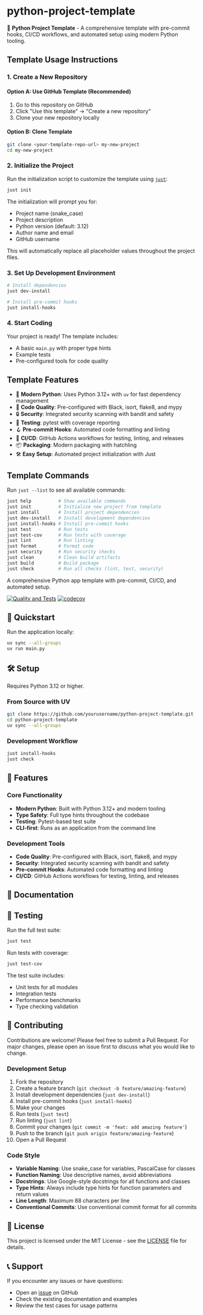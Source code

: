 # python-project-template

<!-- TEMPLATE_USAGE_START -->
🚀 **Python Project Template** - A comprehensive template with pre-commit hooks, CI/CD workflows, and automated setup using modern Python tooling.

## Template Usage Instructions

### 1. Create a New Repository

#### Option A: Use GitHub Template (Recommended)

1. Go to this repository on GitHub
2. Click "Use this template" → "Create a new repository"
3. Clone your new repository locally

#### Option B: Clone Template

```bash
git clone <your-template-repo-url> my-new-project
cd my-new-project
```

### 2. Initialize the Project

Run the initialization script to customize the template using [`just`](https://github.com/casey/just):

```bash
just init
```

The initialization will prompt you for:

- Project name (snake_case)
- Project description
- Python version (default: 3.12)
- Author name and email
- GitHub username

This will automatically replace all placeholder values throughout the project files.

### 3. Set Up Development Environment

```bash
# Install dependencies
just dev-install

# Install pre-commit hooks
just install-hooks
```

### 4. Start Coding

Your project is ready! The template includes:

- A basic `main.py` with proper type hints
- Example tests
- Pre-configured tools for code quality

## Template Features

- 🐍 **Modern Python**: Uses Python 3.12+ with `uv` for fast dependency management
- 🎨 **Code Quality**: Pre-configured with Black, isort, flake8, and mypy
- 🔒 **Security**: Integrated security scanning with bandit and safety
- 🧪 **Testing**: pytest with coverage reporting
- 🪝 **Pre-commit Hooks**: Automated code formatting and linting
- 🚀 **CI/CD**: GitHub Actions workflows for testing, linting, and releases
- 📦 **Packaging**: Modern packaging with hatchling
- 🛠️ **Easy Setup**: Automated project initialization with Just

## Template Commands

Run `just --list` to see all available commands:

```bash
just help          # Show available commands
just init          # Initialize new project from template
just install       # Install project dependencies
just dev-install   # Install development dependencies
just install-hooks # Install pre-commit hooks
just test          # Run tests
just test-cov      # Run tests with coverage
just lint          # Run linting
just format        # Format code
just security      # Run security checks
just clean         # Clean build artifacts
just build         # Build package
just check         # Run all checks (lint, test, security)
```

<!-- TEMPLATE_USAGE_END -->

<!-- PROJECT_README_START -->

A comprehensive Python app template with pre-commit, CI/CD, and automated setup.

[![Quality and Tests](https://github.com/yourusername/python-project-template/actions/workflows/ci.yml/badge.svg)](https://github.com/yourusername/python-project-template/actions/workflows/ci.yml)
[![codecov](https://codecov.io/gh/yourusername/python-project-template/branch/main/graph/badge.svg)](https://codecov.io/gh/yourusername/python-project-template)

## 🚀 Quickstart

Run the application locally:

```bash
uv sync --all-groups
uv run main.py
```

## 🛠 Setup

Requires Python 3.12 or higher.

### From Source with UV

```bash
git clone https://github.com/yourusername/python-project-template.git
cd python-project-template
uv sync --all-groups
```

### Development Workflow

```bash
just install-hooks
just check
```

## 🔧 Features

### Core Functionality

- **Modern Python**: Built with Python 3.12+ and modern tooling
- **Type Safety**: Full type hints throughout the codebase
- **Testing**: Pytest-based test suite
- **CLI-first**: Runs as an application from the command line

### Development Tools

- **Code Quality**: Pre-configured with Black, isort, flake8, and mypy
- **Security**: Integrated security scanning with bandit and safety
- **Pre-commit Hooks**: Automated code formatting and linting
- **CI/CD**: GitHub Actions workflows for testing, linting, and releases

## 📖 Documentation

## 🧪 Testing

Run the full test suite:

```bash
just test
```

Run tests with coverage:

```bash
just test-cov
```

The test suite includes:

- Unit tests for all modules
- Integration tests
- Performance benchmarks
- Type checking validation

## 🤝 Contributing

Contributions are welcome! Please feel free to submit a Pull Request. For major changes, please open an issue first to discuss what you would like to change.

### Development Setup

1. Fork the repository
1. Create a feature branch (`git checkout -b feature/amazing-feature`)
1. Install development dependencies (`just dev-install`)
1. Install pre-commit hooks (`just install-hooks`)
1. Make your changes
1. Run tests (`just test`)
1. Run linting (`just lint`)
1. Commit your changes (`git commit -m 'feat: add amazing feature'`)
1. Push to the branch (`git push origin feature/amazing-feature`)
1. Open a Pull Request

### Code Style

- **Variable Naming**: Use snake_case for variables, PascalCase for classes
- **Function Naming**: Use descriptive names, avoid abbreviations
- **Docstrings**: Use Google-style docstrings for all functions and classes
- **Type Hints**: Always include type hints for function parameters and return values
- **Line Length**: Maximum 88 characters per line
- **Conventional Commits**: Use conventional commit format for all commits

## 📄 License

This project is licensed under the MIT License - see the [LICENSE](LICENSE) file for details.
<!--
## 📚 Citation

If you use this software in your research, please cite:

```bibtex
@software{python_app_template,
  title = {python-project-template: A comprehensive Python project template},
  author = {Your Name},
  url = {https://github.com/yourusername/python-project-template},
  year = {2024}
}
```
-->

## 📞 Support

If you encounter any issues or have questions:

- Open an [issue](https://github.com/yourusername/python-project-template/issues) on GitHub
- Check the existing documentation and examples
- Review the test cases for usage patterns
